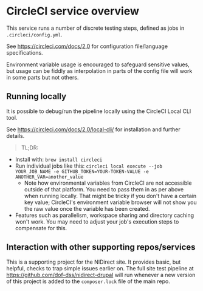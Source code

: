 # CircleCI service overview

This service runs a number of discrete testing steps, defined as jobs in `.circleci/config.yml`.

See https://circleci.com/docs/2.0 for configuration file/language specifications.  

Environment variable usage is encouraged to safeguard sensitive values, but usage can be fiddly as interpolation in parts of the config file will work in some parts but not others.

## Running locally

It is possible to debug/run the pipeline locally using the CircleCI Local CLI tool.

See https://circleci.com/docs/2.0/local-cli/ for installation and further details.

> TL;DR:

- Install with: `brew install circleci`
- Run individual jobs like this: `circleci local execute --job YOUR_JOB_NAME -e GITHUB_TOKEN=YOUR-TOKEN-VALUE -e ANOTHER_VAR=another_value`
  - Note how environmental variables from CircleCI are not accessible outside of that platform. You need to pass them in as per above when running locally. That might be tricky if you don't have a certain key value; CircleCI's environment variable browser will not show you the raw value once the variable has been created.
- Features such as parallelism, workspace sharing and directory caching won't work. You may need to adjust your job's execution steps to compensate for this.

## Interaction with other supporting repos/services

This is a supporting project for the NIDirect site. It provides basic, but helpful, checks to trap simple issues earlier on. The full site test pipeline at https://github.com/dof-dss/nidirect-drupal will run whenever a new version of this project is added to the `composer.lock` file of the main repo.
